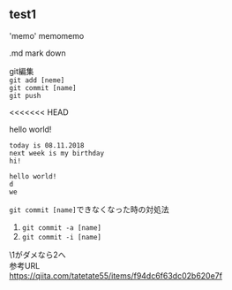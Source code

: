 ## test1
'memo'
memomemo

.md mark down


git編集  
`git add [neme]`  
`git commit [name]`  
`git push`  

<<<<<<< HEAD  

hello world!  
~~~
today is 08.11.2018  
next week is my birthday  
hi!  
~~~


    hello world!
    d
    we



`git commit [name]`できなくなった時の対処法  
1. `git commit -a [name]`
1. `git commit -i [name]`  

\1がダメなら2へ  
参考URL  
https://qiita.com/tatetate55/items/f94dc6f63dc02b620e7f
